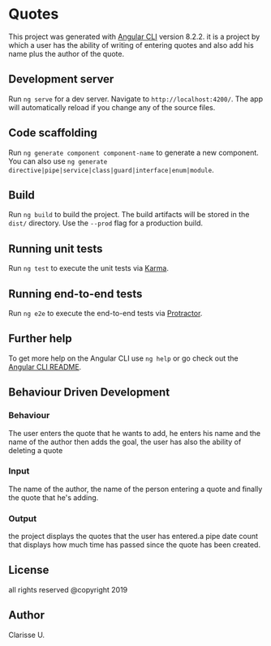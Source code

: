 # Quotes

This project was generated with [Angular CLI](https://github.com/angular/angular-cli) version 8.2.2. it is a project by which a user has the ability of writing of entering quotes and also add his name plus the author of the quote.

## Development server

Run `ng serve` for a dev server. Navigate to `http://localhost:4200/`. The app will automatically reload if you change any of the source files.

## Code scaffolding

Run `ng generate component component-name` to generate a new component. You can also use `ng generate directive|pipe|service|class|guard|interface|enum|module`.

## Build

Run `ng build` to build the project. The build artifacts will be stored in the `dist/` directory. Use the `--prod` flag for a production build.

## Running unit tests

Run `ng test` to execute the unit tests via [Karma](https://karma-runner.github.io).

## Running end-to-end tests

Run `ng e2e` to execute the end-to-end tests via [Protractor](http://www.protractortest.org/).

## Further help

To get more help on the Angular CLI use `ng help` or go check out the [Angular CLI README](https://github.com/angular/angular-cli/blob/master/README.md).

## Behaviour Driven Development
### Behaviour
The user enters the quote that he wants to add, he enters his name and the name of the author then adds the goal, the user has also the ability of deleting a quote

### Input
The name of the author, the name of the person entering a quote and finally the quote that he's adding.

### Output
the project displays the quotes that the user has entered.a pipe date count that displays how much time has passed since the quote has been created.

## License
all rights reserved @copyright 2019

## Author
Clarisse U.
